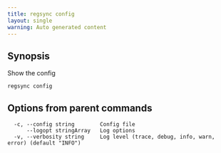 ```yaml
---
title: regsync config
layout: single
warning: Auto generated content
---
```


## Synopsis

Show the config

```shell
regsync config
```

## Options from parent commands

```text
  -c, --config string        Config file
      --logopt stringArray   Log options
  -v, --verbosity string     Log level (trace, debug, info, warn, error) (default "INFO")
```
